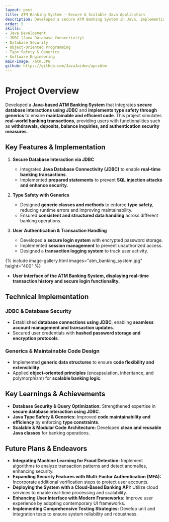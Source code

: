 ```yaml
---
layout: post
title: ATM Banking System – Secure & Scalable Java Application
description: Developed a secure ATM Banking System in Java, implementing JDBC for database interaction and leveraging generics for type safety, ensuring maintainable and scalable code.
order: 5
skills:
- Java Development
- JDBC (Java Database Connectivity)
- Database Security
- Object-Oriented Programming
- Type Safety & Generics
- Software Engineering
main-image: /atm.JPG
github: https://github.com/JavaJaiden/apcsAtm
---
```

# Project Overview

Developed a **Java-based ATM Banking System** that integrates **secure database interactions using JDBC** and **implements type safety through generics** to ensure **maintainable and efficient code**. This project simulates **real-world banking transactions**, providing users with functionalities such as **withdrawals, deposits, balance inquiries, and authentication security measures**.

## Key Features & Implementation

1. **Secure Database Interaction via JDBC**

   - Integrated **Java Database Connectivity (JDBC)** to enable **real-time banking transactions**.
   - Implemented **prepared statements** to prevent **SQL injection attacks and enhance security**.

2. **Type Safety with Generics**

   - Designed **generic classes and methods** to enforce **type safety**, reducing runtime errors and improving maintainability.
   - Ensured **consistent and structured data handling** across different banking operations.

3. **User Authentication & Transaction Handling**

   - Developed a **secure login system** with encrypted password storage.
   - Implemented **session management** to prevent unauthorized access.
   - Designed a **transaction logging system** to track user activity.

{% include image-gallery.html images="atm_banking_system.jpg" height="400" %}
- **User interface of the ATM Banking System, displaying real-time transaction history and secure login functionality.**

## Technical Implementation

### JDBC & Database Security

- Established **database connections using JDBC**, enabling **seamless account management and transaction updates**.
- Secured user credentials with **hashed password storage and encryption protocols**.

### Generics & Maintainable Code Design

- Implemented **generic data structures** to ensure **code flexibility and extensibility**.
- Applied **object-oriented principles** (encapsulation, inheritance, and polymorphism) for **scalable banking logic**.

## Key Learnings & Achievements

- **Database Security & Query Optimization:** Strengthened expertise in **secure database interaction using JDBC**.
- **Java Type Safety & Generics:** Improved **code maintainability and efficiency** by enforcing **type constraints**.
- **Scalable & Modular Code Architecture:** Developed **clean and reusable Java classes** for banking operations.

## Future Plans & Endeavors

- **Integrating Machine Learning for Fraud Detection:** Implement algorithms to analyze transaction patterns and detect anomalies, enhancing security.
- **Expanding Security Features with Multi-Factor Authentication (MFA):** Incorporate additional verification steps to protect user accounts.
- **Deploying the System with a Cloud-Based Banking API:** Utilize cloud services to enable real-time processing and scalability.
- **Enhancing User Interface with Modern Frameworks:** Improve user experience by adopting contemporary UI frameworks.
- **Implementing Comprehensive Testing Strategies:** Develop unit and integration tests to ensure system reliability and robustness.



